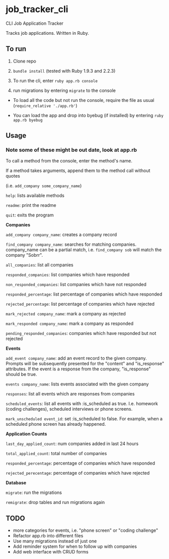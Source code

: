 # job_tracker_cli

CLI Job Application Tracker

Tracks job applications. Written in Ruby.

## To run

1. Clone repo

2. `bundle install` (tested with Ruby 1.9.3 and 2.2.3)

3. To run the cli, enter `ruby app.rb console`

4. run migrations by entering `migrate` to the console

- To load all the code but not run the console, require the file as usual (`require_relative './app.rb'`)

- You can load the app and drop into byebug (if installed) by entering `ruby app.rb byebug`


## Usage

### Note some of these might be out date, look at app.rb

To call a method from the console, enter the method's name.

If a method takes arguments, append them to the method call without quotes

(i.e. `add_company some_company_name`)

`help`: lists available methods

`readme`: print the readme

`quit`: exits the program

**Companies** 

`add_company company_name`: creates a company record

`find_company company_name`: searches for matching companies. company_name can be a partial match, i.e. `find_company sob` will match the company "Sobrr".

`all_companies`: list all companies

`responded_companies`: list companies which have responded

`non_responded_companies`: list companies which have not responded

`responded_percentage`: list percentage of companies which have responded

`rejected_percentage`: list percentage of companies which have rejected

`mark_rejected company_name`: mark a company as rejected

`mark_responded company_name`: mark a company as responded

`pending_responded_companies`: companies which have responded but not rejected



**Events**

`add_event company_name`: add an event record to the given company. Prompts will be subsequently presented for the "content" and "is_response" attributes. If the event is a response from the company, "is_response" should be true.

`events company_name`: lists events associated with the given company

`responses`: list all events which are responses from companies

`scheduled_events`: list all events with :is_scheduled as true. I.e. homework (coding challenges), scheduled interviews or phone screens. 

`mark_unscheduled event_id`: set :is_scheduled to false. For example, when a scheduled phone screen has already happened.

**Application Counts**

`last_day_applied_count`: num companies added in last 24 hours

`total_applied_count`: total number of companies

`responded_percentage`: percentage of companies which have responded

`rejected_perecentage`: percentage of companies which have rejected

**Database**

`migrate`: run the migrations

`remigrate`: drop tables and run migrations again

## TODO

- more categories for events, i.e. "phone screen" or "coding challenge"
- Refactor app.rb into different files
- Use many migrations instead of just one
- Add reminder system for when to follow up with companies
- Add web interface with CRUD forms
